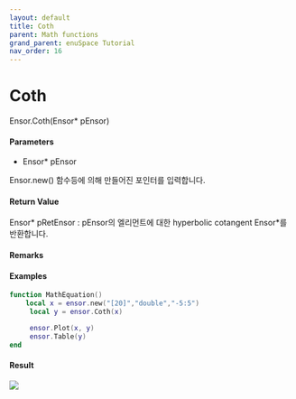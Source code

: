 ```yaml
---
layout: default
title: Coth
parent: Math functions
grand_parent: enuSpace Tutorial
nav_order: 16
---
```


# Coth

Ensor.Coth\(Ensor\* pEnsor\)

#### Parameters

* Ensor\* pEnsor

Ensor.new\(\) 함수등에 의해 만들어진 포인터를 입력합니다.

#### Return Value

Ensor\* pRetEnsor : pEnsor의 엘리먼트에 대한 hyperbolic cotangent Ensor\*를 반환합니다.

#### Remarks

#### Examples

```lua
function MathEquation()
    local x = ensor.new("[20]","double","-5:5")
     local y = ensor.Coth(x)

     ensor.Plot(x, y)
     ensor.Table(y)
end
```

#### Result

![](/MathAPI/CothResult.png)

